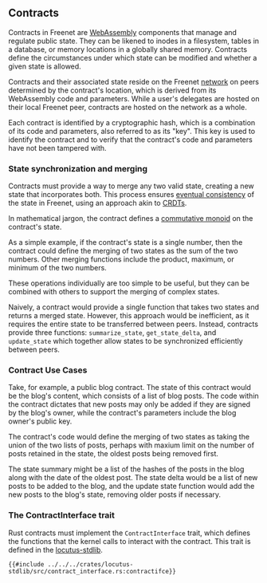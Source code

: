## Contracts

Contracts in Freenet are [WebAssembly](https://webassembly.org) components that
manage and regulate public state. They can be likened to inodes in a filesystem,
tables in a database, or memory locations in a globally shared memory. Contracts
define the circumstances under which state can be modified and whether a given
state is allowed.

Contracts and their associated state reside on the Freenet
[network](../architecture/p2p-network.md) on peers determined by the contract's
location, which is derived from its WebAssembly code and parameters. While a
user's delegates are hosted on their local Freenet peer, contracts are hosted on
the network as a whole.

Each contract is identified by a cryptographic hash, which is a combination of
its code and parameters, also referred to as its "key". This key is used to
identify the contract and to verify that the contract's code and parameters have
not been tampered with.

### State synchronization and merging

Contracts must provide a way to merge any two valid state, creating a new state
that incorporates both. This process ensures [eventual
consistency](https://en.wikipedia.org/wiki/Eventual_consistency) of the state in
Freenet, using an approach akin to
[CRDTs](https://en.wikipedia.org/wiki/Conflict-free_replicated_data_type). 

In mathematical jargon, the contract defines a [commutative
monoid](https://en.wikipedia.org/wiki/Monoid#Commutative_monoid) on the
contract's state.

As a simple example, if the contract's state is a single number, then the
contract could define the merging of two states as the sum of the two
numbers. Other merging functions include the product, maximum,
or minimum of the two numbers.

These operations individually are too simple to be useful, but they can be
combined with others to support the merging of complex states.

Naively, a contract would provide a single function that takes two states and
returns a merged state. However, this approach would be inefficient, as it
requires the entire state to be transferred between peers. Instead, contracts
provide three functions: `summarize_state`, `get_state_delta`, and
`update_state` which together allow states to be synchronized efficiently
between peers.

### Contract Use Cases

Take, for example, a public blog contract. The state of this contract would be
the blog's content, which consists of a list of blog posts. The code within the
contract dictates that new posts may only be added if they are signed by the
blog's owner, while the contract's parameters include the blog owner's public
key.

The contract's code would define the merging of two states as taking the union
of the two lists of posts, perhaps with maxium limit on the number of posts
retained in the state, the oldest posts being removed first.

The state summary might be a list of the hashes of the posts in the blog along
with the date of the oldest post. The state delta would be a list of new posts
to be added to the blog, and the update state function would add the new posts
to the blog's state, removing older posts if necessary.

### The ContractInterface trait

Rust contracts must implement the `ContractInterface` trait, which defines the
functions that the kernel calls to interact with the contract. This trait is
defined in the [locutus-stdlib](https://github.com/freenet/locutus/blob/main/crates/locutus-stdlib/src/contract_interface.rs#L424).

```rust,no_run,noplayground
{{#include ../../../crates/locutus-stdlib/src/contract_interface.rs:contractifce}}
```